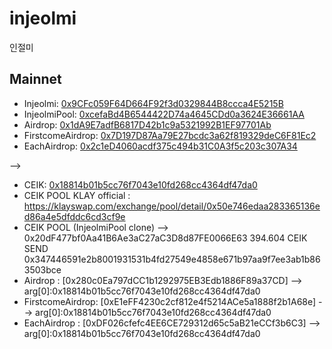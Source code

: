 # injeolmi
인절미

## Mainnet
- Injeolmi: [0x9CFc059F64D664F92f3d0329844B8ccca4E5215B](https://scope.klaytn.com/token/0x9CFc059F64D664F92f3d0329844B8ccca4E5215B)
- InjeolmiPool: [0xcefaBd4B6544422D74a4645CDd0a3624E36661AA](https://scope.klaytn.com/account/0xcefaBd4B6544422D74a4645CDd0a3624E36661AA)
- Airdrop: [0x1dA9E7adfB6817D42b1c9a5321992B1EF97701Ab](https://scope.klaytn.com/account/0x1dA9E7adfB6817D42b1c9a5321992B1EF97701Ab)
- FirstcomeAirdrop: [0x7D197D87Aa79E27bcdc3a62f819329deC6F81Ec2](https://scope.klaytn.com/account/0x7D197D87Aa79E27bcdc3a62f819329deC6F81Ec2)
- EachAirdrop: [0x2c1eD4060acdf375c494b31C0A3f5c203c307A34](https://scope.klaytn.com/account/0x2c1eD4060acdf375c494b31C0A3f5c203c307A34)

-->
- CEIK: [0x18814b01b5cc76f7043e10fd268cc4364df47da0](https://scope.klaytn.com/token/0x18814b01b5cc76f7043e10fd268cc4364df47da0)
- CEIK POOL KLAY official : https://klayswap.com/exchange/pool/detail/0x50e746edaa283365136ed86a4e5dfddc6cd3cf9e
- CEIK POOL (InjeolmiPool clone) --> 0x20dF477bf0Aa41B6Ae3aC27aC3D8d87FE0066E63
        394.604 CEIK SEND 0x347446591e2b8001931531b4fd27549e4858e671b97aa9f7ee3ab1b863503bce
- Airdrop         : [0x280c0Ea797dCC1b1292975EB3Edb1886F89a37CD]  --> arg[0]:0x18814b01b5cc76f7043e10fd268cc4364df47da0
- FirstcomeAirdrop: [0xE1eFF4230c2cf812e4f5214ACe5a1888f2b1A68e]  --> arg[0]:0x18814b01b5cc76f7043e10fd268cc4364df47da0
- EachAirdrop     : [0xDF026cfefc4EE6CE729312d65c5aB21eCCf3b6C3]  --> arg[0]:0x18814b01b5cc76f7043e10fd268cc4364df47da0


